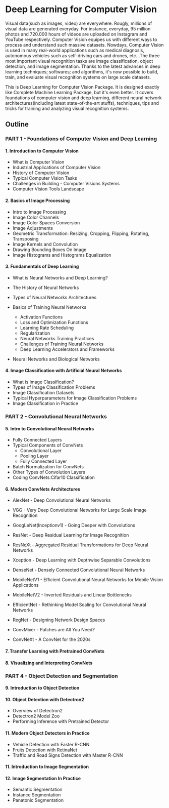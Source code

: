 # Deep Learning for Computer Vision

Visual data(such as images, video) are everywhere. Rougly, millions of visual data are generated everyday. For instance, everyday, 95 million photos and 720.000 hours of videos are uploaded on Instagram and YouTube respectively. Computer Vision equipes us with different ways to process and understand such massive datasets. Nowdays, Computer Vision is used in many real-world applications such as medical diagnosis, autonomous vehicles such as self-driving cars and drones, etc...The three most important visual recognition tasks are image classification, object detection, and image segmentation. Thanks to the latest advances in deep learning techniques; softwares; and algorithms, it's now possible to build, train, and evaluate visual recognition systems on large scale datasets.

This is Deep Learning for Computer Vision Package. It is designed exactly like Complete Machine Learning Package, but it's even better. It covers foundations of computer vision and deep learning, different neural network architectures(including latest state-of-the-art stuffs), techniques, tips and tricks for training and analyzing visual recognition systems.

## Outline

### PART 1 - Foundations of Computer Vision and Deep Learning

#### 1. Introduction to Computer Vision

- What is Computer Vision
- Industrial Applications of Computer Vision
- History of Computer Vision
- Typical Computer Vision Tasks
- Challenges in Building - Computer Visions Systems
- Computer Vision Tools Landscape

#### 2. Basics of Image Processing

* Intro to Image Processing
* Image Color Channels
* Image Color Spaces Conversion
* Image Adjustments
* Geometric Transformation: Resizing, Cropping, Flipping, Rotating, Transposing
* Image Kernels and Convolution
* Drawing Bounding Boxes On Image
* Image Histograms and Histograms Equalization

#### 3. Fundamentals of Deep Learning
* What is Neural Networks and Deep Learning?
* The History of Neural Networks
* Types of Neural Networks Architectures
* Basics of Training Neural Networks
    * Activation Functions
    * Loss and Optimization Functions
    * Learning Rate Scheduling
    * Regularization
    * Neural Networks Training Practices
    * Challenges of Training Neural Networks
    * Deep Learning Accelerators and Frameworks

* Neural Networks and Biological Networks

#### 4. Image Classification with Artificial Neural Networks

* What is Image Classification?
* Types of Image Classification Problems
* Image Classification Datasets
* Typical Hyperparameters for Image Classification Problems
* Image Classification in Practice

### PART 2 - Convolutional Neural Networks

#### 5. Intro to Convolutional Neural Networks

* Fully Connected Layers
* Typical Components of ConvNets
    * Convolutional Layer
    * Pooling Layer
    * Fully Connected Layer
* Batch Normalization for ConvNets
* Other Types of Convolution Layers
* Coding ConvNets:Cifar10 Classification

#### 6. Modern ConvNets Architectures

* AlexNet - Deep Convolutional Neural Networks
  
* VGG - Very Deep Convolutional Networks for Large Scale Image Recognition

* GoogLeNet(Inceptionv1) - Going Deeper with Convolutions

* ResNet - Deep Residual Learning for Image Recognition

* ResNeXt - Aggregated Residual Transformations for Deep Neural Networks

* Xception - Deep Learning with Depthwise Separable Convolutions

* DenseNet - Densely Connected Convolutional Neural Networks

* MobileNetV1 - Efficient Convolutional Neural Networks for Mobile Vision Applications

* MobileNetV2 - Inverted Residuals and Linear Bottlenecks

* EfficientNet - Rethinking Model Scaling for Convolutional Neural Networks

* RegNet - Designing Network Design Spaces

* ConvMixer - Patches are All You Need?

* ConvNeXt - A ConvNet for the 2020s

#### 7. Transfer Learning with Pretrained ConvNets
#### 8. Visualizing and Interpreting ConvNets

### PART 4 - Object Detection and Segmentation

#### 9. Introduction to Object Detection
#### 10. Object Detection with Detectron2
* Overview of Detectron2
* Detectron2 Model Zoo
* Performing Inference with Pretrained Detector
#### 11. Modern Object Detectors in Practice
* Vehicle Detection with Faster R-CNN
* Fruits Detection with RetinaNet
* Traffic and Road Signs Detection with Master R-CNN

#### 11. Introduction to Image Segmentation
#### 12. Image Segmentation In Practice
* Semantic Segmentation
* Instance Segmentation
* Panatonic Segmentation





